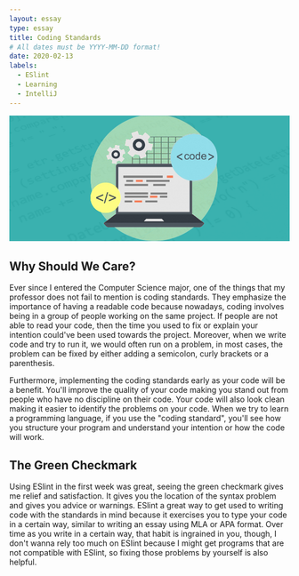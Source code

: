 ```yaml
---
layout: essay
type: essay
title: Coding Standards
# All dates must be YYYY-MM-DD format!
date: 2020-02-13
labels:
  - ESlint
  - Learning
  - IntelliJ
---
```


<img class="ui medium middle floated rounded image" src="../images/code.jpg">

## Why Should We Care?

Ever since I entered the Computer Science major, one of the things that my professor does not fail to mention is coding standards. They emphasize the importance of having a readable code because nowadays, coding involves being in a group of people working on the same project. If people are not able to read your code, then the time you used to fix or explain your intention could've been used towards the project. Moreover, when we write code and try to run it, we would often run on a problem, in most cases, the problem can be fixed by either adding a semicolon, curly brackets or a parenthesis.

Furthermore, implementing the coding standards early as your code will be a benefit. You'll improve the quality of your code making you stand out from people who have no discipline on their code. Your code will also look clean making it easier to identify the problems on your code. When we try to learn a programming language, if you use the "coding standard", you'll see how you structure your program and understand your intention or how the code will work.

## The Green Checkmark

Using ESlint in the first week was great, seeing the green checkmark gives me relief and satisfaction. It gives you the location of the syntax problem and gives you advice or warnings. ESlint a great way to get used to writing code with the standards in mind because it exercises you to type your code in a certain way, similar to writing an essay using MLA or APA format. Over time as you write in a certain way, that habit is ingrained in you, though, I don't wanna rely too much on ESlint because I might get programs that are not compatible with ESlint, so fixing those problems by yourself is also helpful.
